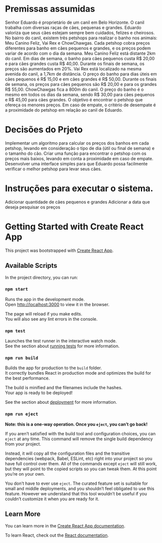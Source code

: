 # Premissas assumidas
Senhor Eduardo é proprietário de um canil em Belo Horizonte.
O canil trabalha com diversas raças de cães, pequenas e grandes.
Eduardo valoriza que seus cães estejam sempre bem cuidados, felizes e cheirosos.
No bairro do canil, existem três petshops para realizar o banho nos animais: Meu Canino Feliz, Vai Rex e ChowChawgas.
Cada petshop cobra preços diferentes para banho em cães pequenos e grandes, e os preços podem variar de acordo com o dia da semana.
Meu Canino Feliz está distante 2km do canil. Em dias de semana, o banho para cães pequenos custa R$ 20,00 e para cães grandes custa R$ 40,00. Durante os finais de semana, os preços são aumentados em 20%.
Vai Rex está localizado na mesma avenida do canil, a 1,7km de distância. O preço do banho para dias úteis em cães pequenos é R$ 15,00 e em cães grandes é R$ 50,00. Durante os finais de semana, os preços para cães pequenos são R$ 20,00 e para os grandes R$ 55,00.
ChowChawgas fica a 800m do canil. O preço do banho é o mesmo em todos os dias da semana, sendo R$ 30,00 para cães pequenos e R$ 45,00 para cães grandes.
O objetivo é encontrar o petshop que ofereça os menores preços. Em caso de empate, o critério de desempate é a proximidade do petshop em relação ao canil de Eduardo.

# Decisões do Prjeto
Implementar um algoritmo para calcular os preços dos banhos em cada petshop, levando em consideração o tipo de dia (útil ou final de semana) e o tamanho do cão.
Criar uma função para encontrar o petshop com os preços mais baixos, levando em conta a proximidade em caso de empate.
Desenvolver uma interface simples para que Eduardo possa facilmente verificar o melhor petshop para levar seus cães.

# Instruções para executar o sistema.
Adicionar quantidade de cães pequenos e grandes
Adicionar a data que deseja pesquisar os preços


# Getting Started with Create React App

This project was bootstrapped with [Create React App](https://github.com/facebook/create-react-app).

## Available Scripts

In the project directory, you can run:

### `npm start`

Runs the app in the development mode.\
Open [http://localhost:3000](http://localhost:3000) to view it in the browser.

The page will reload if you make edits.\
You will also see any lint errors in the console.

### `npm test`

Launches the test runner in the interactive watch mode.\
See the section about [running tests](https://facebook.github.io/create-react-app/docs/running-tests) for more information.

### `npm run build`

Builds the app for production to the `build` folder.\
It correctly bundles React in production mode and optimizes the build for the best performance.

The build is minified and the filenames include the hashes.\
Your app is ready to be deployed!

See the section about [deployment](https://facebook.github.io/create-react-app/docs/deployment) for more information.

### `npm run eject`

**Note: this is a one-way operation. Once you `eject`, you can’t go back!**

If you aren’t satisfied with the build tool and configuration choices, you can `eject` at any time. This command will remove the single build dependency from your project.

Instead, it will copy all the configuration files and the transitive dependencies (webpack, Babel, ESLint, etc) right into your project so you have full control over them. All of the commands except `eject` will still work, but they will point to the copied scripts so you can tweak them. At this point you’re on your own.

You don’t have to ever use `eject`. The curated feature set is suitable for small and middle deployments, and you shouldn’t feel obligated to use this feature. However we understand that this tool wouldn’t be useful if you couldn’t customize it when you are ready for it.

## Learn More

You can learn more in the [Create React App documentation](https://facebook.github.io/create-react-app/docs/getting-started).

To learn React, check out the [React documentation](https://reactjs.org/).

